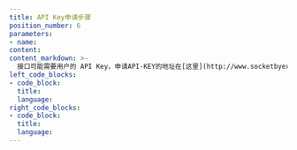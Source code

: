 ```yaml
---
title: API Key申请步骤
position_number: 6
parameters:
- name:
content:
content_markdown: >-
  接口可能需要用户的 API Key，申请API-KEY的地址在[这里](http://www.socketbyexchange.net/account/api)
left_code_blocks:
- code_block:
  title:
  language:
right_code_blocks:
- code_block:
  title:
  language:
---
```


